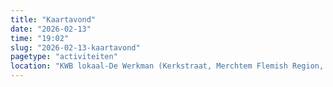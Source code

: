```yaml
---
title: "Kaartavond"
date: "2026-02-13"
time: "19:02"
slug: "2026-02-13-kaartavond"
pagetype: "activiteiten"
location: "KWB lokaal-De Werkman (Kerkstraat, Merchtem Flemish Region, Belgium)"
---
```




